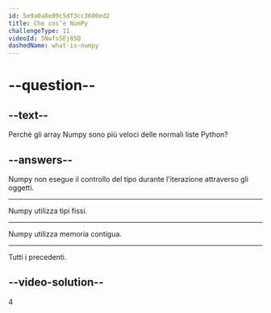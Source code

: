 ```yaml
---
id: 5e9a0a8e09c5df3cc3600ed2
title: Che cos’è NumPy
challengeType: 11
videoId: 5Nwfs5Ej85Q
dashedName: what-is-numpy
---
```


# --question--

## --text--

Perché gli array Numpy sono più veloci delle normali liste Python?

## --answers--

Numpy non esegue il controllo del tipo durante l'iterazione attraverso gli oggetti.

---

Numpy utilizza tipi fissi.

---

Numpy utilizza memoria contigua.

---

Tutti i precedenti.

## --video-solution--

4

